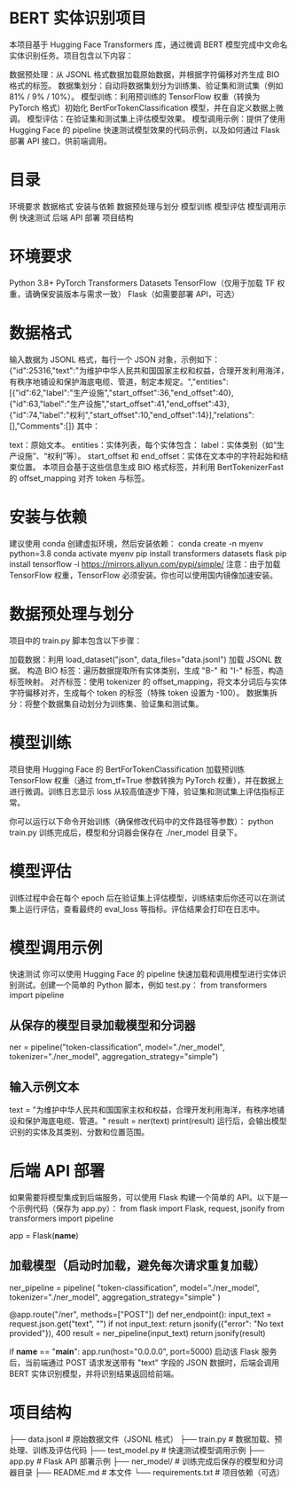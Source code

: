 # BERT 实体识别项目
本项目基于 Hugging Face Transformers 库，通过微调 BERT 模型完成中文命名实体识别任务。项目包含以下内容：

数据预处理：从 JSONL 格式数据加载原始数据，并根据字符偏移对齐生成 BIO 格式的标签。
数据集划分：自动将数据集划分为训练集、验证集和测试集（例如 81% / 9% / 10%）。
模型训练：利用预训练的 TensorFlow 权重（转换为 PyTorch 格式）初始化 BertForTokenClassification 模型，并在自定义数据上微调。
模型评估：在验证集和测试集上评估模型效果。
模型调用示例：提供了使用 Hugging Face 的 pipeline 快速测试模型效果的代码示例，以及如何通过 Flask 部署 API 接口，供前端调用。

# 目录
环境要求
数据格式
安装与依赖
数据预处理与划分
模型训练
模型评估
模型调用示例
快速测试
后端 API 部署
项目结构

# 环境要求
Python 3.8+
PyTorch
Transformers
Datasets
TensorFlow（仅用于加载 TF 权重，请确保安装版本与需求一致）
Flask（如需要部署 API，可选）

# 数据格式
输入数据为 JSONL 格式，每行一个 JSON 对象，示例如下：
{"id":25316,"text":"为维护中华人民共和国国家主权和权益，合理开发利用海洋，有秩序地铺设和保护海底电缆、管道，制定本规定。","entities":[{"id":62,"label":"生产设施","start_offset":36,"end_offset":40},{"id":63,"label":"生产设施","start_offset":41,"end_offset":43},{"id":74,"label":"权利","start_offset":10,"end_offset":14}],"relations":[],"Comments":[]}
其中：

text：原始文本。
entities：实体列表，每个实体包含：
label：实体类别（如“生产设施”、“权利”等）。
start_offset 和 end_offset：实体在文本中的字符起始和结束位置。
本项目会基于这些信息生成 BIO 格式标签，并利用 BertTokenizerFast 的 offset_mapping 对齐 token 与标签。

# 安装与依赖
建议使用 conda 创建虚拟环境，然后安装依赖：
conda create -n myenv python=3.8
conda activate myenv
pip install transformers datasets flask
pip install tensorflow -i https://mirrors.aliyun.com/pypi/simple/
注意：由于加载 TensorFlow 权重，TensorFlow 必须安装。你也可以使用国内镜像加速安装。

# 数据预处理与划分
项目中的 train.py 脚本包含以下步骤：

加载数据：利用 load_dataset("json", data_files="data.jsonl") 加载 JSONL 数据。
构造 BIO 标签：遍历数据提取所有实体类别，生成 "B-<label>" 和 "I-<label>" 标签，构造标签映射。
对齐标签：使用 tokenizer 的 offset_mapping，将文本分词后与实体字符偏移对齐，生成每个 token 的标签（特殊 token 设置为 -100）。
数据集拆分：将整个数据集自动划分为训练集、验证集和测试集。

# 模型训练
项目使用 Hugging Face 的 BertForTokenClassification 加载预训练 TensorFlow 权重（通过 from_tf=True 参数转换为 PyTorch 权重），并在数据上进行微调。训练日志显示 loss 从较高值逐步下降，验证集和测试集上评估指标正常。

你可以运行以下命令开始训练（确保修改代码中的文件路径等参数）：
python train.py
训练完成后，模型和分词器会保存在 ./ner_model 目录下。

# 模型评估
训练过程中会在每个 epoch 后在验证集上评估模型，训练结束后你还可以在测试集上运行评估，查看最终的 eval_loss 等指标。评估结果会打印在日志中。

# 模型调用示例
快速测试
你可以使用 Hugging Face 的 pipeline 快速加载和调用模型进行实体识别测试。创建一个简单的 Python 脚本，例如 test.py：
from transformers import pipeline

## 从保存的模型目录加载模型和分词器
ner = pipeline("token-classification", model="./ner_model", tokenizer="./ner_model", aggregation_strategy="simple")

## 输入示例文本
text = "为维护中华人民共和国国家主权和权益，合理开发利用海洋，有秩序地铺设和保护海底电缆、管道。"
result = ner(text)
print(result)
运行后，会输出模型识别的实体及其类别、分数和位置范围。

# 后端 API 部署
如果需要将模型集成到后端服务，可以使用 Flask 构建一个简单的 API。以下是一个示例代码（保存为 app.py）：
from flask import Flask, request, jsonify
from transformers import pipeline

app = Flask(__name__)

## 加载模型（启动时加载，避免每次请求重复加载）
ner_pipeline = pipeline(
    "token-classification",
    model="./ner_model",
    tokenizer="./ner_model",
    aggregation_strategy="simple"
)

@app.route("/ner", methods=["POST"])
def ner_endpoint():
    input_text = request.json.get("text", "")
    if not input_text:
        return jsonify({"error": "No text provided"}), 400
    result = ner_pipeline(input_text)
    return jsonify(result)

if __name__ == "__main__":
    app.run(host="0.0.0.0", port=5000)
启动该 Flask 服务后，当前端通过 POST 请求发送带有 "text" 字段的 JSON 数据时，后端会调用 BERT 实体识别模型，并将识别结果返回给前端。

# 项目结构
├── data.jsonl          # 原始数据文件（JSONL 格式）
├── train.py            # 数据加载、预处理、训练及评估代码
├── test_model.py       # 快速测试模型调用示例
├── app.py              # Flask API 部署示例
├── ner_model/          # 训练完成后保存的模型和分词器目录
├── README.md           # 本文件
└── requirements.txt    # 项目依赖（可选）
